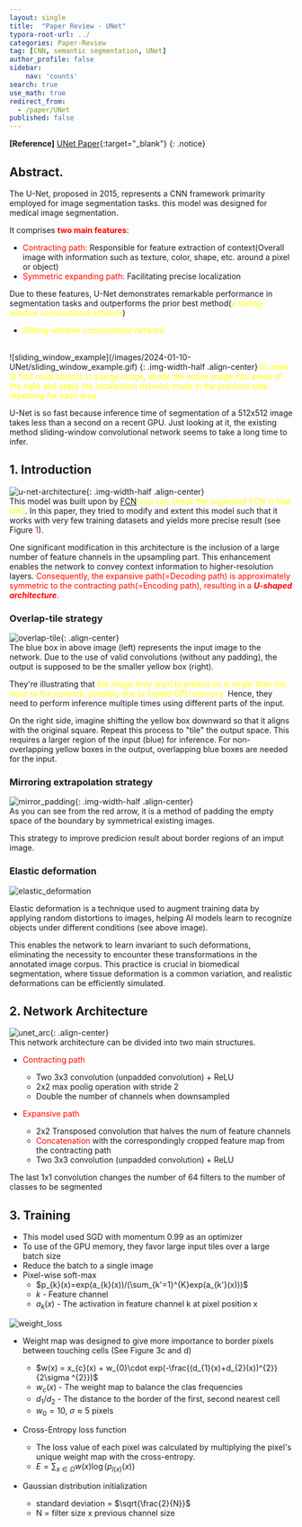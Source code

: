 ```yaml
---
layout: single
title:  "Paper Review - UNet"
typora-root-url: ../
categories: Paper-Review
tag: [CNN, semantic segmentation, UNet]
author_profile: false
sidebar:
    nav: 'counts'
search: true
use_math: true
redirect_from:
  - /paper/UNet
published: false
---
```


**[Reference]** [UNet Paper](https://arxiv.org/pdf/1505.04597.pdf){:target="_blank"}
{: .notice}

## Abstract.
The U-Net, proposed in 2015, represents a CNN framework primarity employed for image segmentation tasks. this model was designed for medical image segmentation.

It comprises <span style='color:red'>**two main features**</span>:
 - <span style='color:red'>Contracting path:</span> Responsible for feature extraction of context(Overall image with information such as texture, color, shape, etc. around a pixel or object)
 - <span style='color:red'>Symmetric expanding path:</span> Facilitating precise localization

Due to these features, U-Net demonstrates remarkable performance in segmentation tasks and outperforms the prior best method(<span style='color:yellow'>a sliding-window convolutional network</span>)

* <span style='color:yellow'>Sliding-window convolutional network<br>
<br>
![sliding_window_example](/images/2024-01-10-UNet/sliding_window_example.gif)
{: .img-width-half .align-center}
<span style='color:yellow'>In order to find multi objects in a large image, divide the entire image into areas of the right and apply the localization network made in the previous step repeating for each area.</span>

U-Net is so fast because inference time of segmentation of a 512x512 image takes less than a second on a recent GPU. Just looking at it, the existing method sliding-window convolutional network seems to take a long time to infer.

## 1. Introduction
![u-net-architecture](/images/2024-01-10-UNet/UNet-arc.png){: .img-width-half .align-center}<br>
This model was built upon by [FCN](https://hoya9802.github.io/paper-review/FCN/)<span style='color:yellow'>(you can check the organized FCN in that link)</span>. In this paper, they tried to modify and extent this model such that it works with very few training datasets and yields more precise result (see Figure <span style='color:red'>1</span>).

One significant modification in this architecture is the inclusion of a large number of feature channels in the upsampling part. This enhancement enables the network to convey context information to higher-resolution layers. <span style='color:red'>Consequently, the expansive path(=Decoding path) is approximately symmetric to the contracting path(=Encoding path), resulting in a ***U-shaped architecture***.</span>

### Overlap-tile strategy
![overlap-tile](/images/2024-01-10-UNet/overlap-tile.png){: .align-center}<br>
The blue box in above image (left) represents the input image to the network. Due to the use of valid convolutions (without any padding), the output is supposed to be the smaller yellow box (right).

They're illustrating that <span style='color:yellow'>the image they want to predict on is larger than the input to the network, possibly due to limited GPU memory.</span> Hence, they need to perform inference multiple times using different parts of the input.

On the right side, imagine shifting the yellow box downward so that it aligns with the original square. Repeat this process to "tile" the output space. This requires a larger region of the input (blue) for inference. For non-overlapping yellow boxes in the output, overlapping blue boxes are needed for the input.


### Mirroring extrapolation strategy
![mirror_padding](/images/2024-01-10-UNet/mirror_padding.jpeg){: .img-width-half .align-center}<br>
As you can see from the red arrow, it is a method of padding the empty space of the boundary by symmetrical existing images.

This strategy to improve predicion result about border regions of an imput image.

### Elastic deformation
![elastic_deformation](/images/2024-01-10-UNet/elastic_deformation.png)<br>


Elastic deformation is a technique used to augment training data by applying random distortions to images, helping AI models learn to recognize objects under different conditions (see above image).

This enables the network to learn invariant to such deformations, eliminating the necessity to encounter these transformations in the annotated image corpus. This practice is crucial in biomedical segmentation, where tissue deformation is a common variation, and realistic deformations can be efficiently simulated.

## 2. Network Architecture
![unet_arc](/images/2024-01-10-UNet/unet_arc.jpeg){: .align-center}<br>
This network architecture can be divided into two main structures.
 * <span style='color:red'>Contracting path</span>
    - Two 3x3 convolution (unpadded convolution) + ReLU
    - 2x2 max poolig operation with stride 2
    - Double the number of channels when downsampled

 * <span style='color:red'>Expansive path</span><br>
    - 2x2 Transposed convolution that halves the num of feature channels
    - <span style='color:red'>Concatenation</span> with the correspondingly cropped feature map from the contracting path
    - Two 3x3 convolution (unpadded convolution) + ReLU

The last 1x1 convolution changes the number of 64 filters to the number of classes to be segmented

## 3. Training
 * This model used SGD with momentum 0.99 as an optimizer
 * To use of the GPU memory, they favor large input tiles over a large batch size
 * Reduce the batch to a single image<br>
 * Pixel-wise soft-max
    - $p_{k}(x)=exp(a_{k}(x))/(\sum_{k'=1}^{K}exp(a_{k'}(x)))$
    - $k$ - Feature channel
    - $a_{k}(x)$ - The activation in feature channel k at pixel position x

![weight_loss](/images/2024-01-10-UNet/weight_loss.png)

 * Weight map was designed to give more importance to border pixels between touching cells (See Figure 3c and d)
    - $w(x) = x_{c}(x) + w_{0}\cdot exp(-\frac{(d_{1}(x)+d_{2}(x))^{2}}{2\sigma ^{2}})$
    - $w_{c}(x)$ - The weight map to balance the clas frequencies
    - $d_{1}/ d_{2}$ - The distance to the border of the first, second nearest cell
    - $w_{0} = 10$, $\sigma\approx5$ pixels

 * Cross-Entropy loss function
    - The loss value of each pixel was calculated by multiplying the pixel's unique weight map with the cross-entropy.
    - $E = \sum_{x\in\Omega}w(x)\log(p_{l(x)}(x))$
 * Gaussian distribution initialization
    - standard deviation = $\sqrt{\frac{2}{N}}$
    - N = filter size x previous channel size

